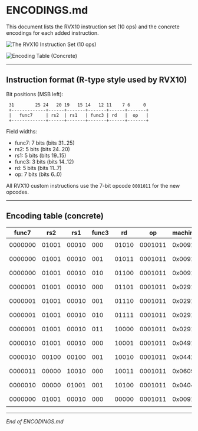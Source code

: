 # ENCODINGS.md

This document lists the RVX10 instruction set (10 ops) and the concrete encodings for each added instruction.

![The RVX10 Instruction Set (10 ops)](https://github.com/user-attachments/assets/8389582a-fc73-4436-9245-5e7963b313ee)

![Encoding Table (Concrete)](https://github.com/user-attachments/assets/62deca4f-a804-4f6e-9954-b0ef7a0dbb8c)

---

## Instruction format (R-type style used by RVX10)

Bit positions (MSB left):

```
 31        25 24   20 19   15 14   12 11    7 6     0
 +-------------+------+-------+-------+------+-------+
 |   func7     | rs2  | rs1   | func3 | rd   |  op   |
 +-------------+------+-------+-------+------+-------+
```

Field widths:

* func7: 7 bits (bits 31..25)
* rs2:   5 bits (bits 24..20)
* rs1:   5 bits (bits 19..15)
* func3: 3 bits (bits 14..12)
* rd:    5 bits (bits 11..7)
* op:    7 bits (bits 6..0)

All RVX10 custom instructions use the 7-bit opcode `0001011` for the new opcodes.

---

## Encoding table (concrete)

| func7   | rs2   | rs1   | func3 | rd    | op      | machine\_code | assembly         |
| ------- | ----- | ----- | ----- | ----- | ------- | ------------- | ---------------- |
| 0000000 | 01001 | 00010 | 000   | 01010 | 0001011 | 0x0091050B    | `ANDN x10,x2,x9` |
| 0000000 | 01001 | 00010 | 001   | 01011 | 0001011 | 0x0091158B     | `ORN  x11,x2,x9` |
| 0000000 | 01001 | 00010 | 010   | 01100 | 0001011 | 0x0091260B    | `XORN x12,x2,x9` |
| 0000001 | 01001 | 00010 | 000   | 01101 | 0001011 | 0x0291068B    | `MIN  x13,x2,x9` |
| 0000001 | 01001 | 00010 | 001   | 01110 | 0001011 | 0x0291170B    | `MAX  x14,x2,x9` |
| 0000001 | 01001 | 00010 | 010   | 01111 | 0001011 | 0x0291278B    | `MINU x15,x2,x9` |
| 0000001 | 01001 | 00010 | 011   | 10000 | 0001011 | 0x0291380B    | `MAXU x16,x2,x9` |
| 0000010 | 01001 | 00010 | 000   | 10001 | 0001011 | 0x0491088B    | `ROL  x17,x2,x9` |
| 0000010 | 00100 | 00100 | 001   | 10010 | 0001011 | 0x0442190B    | `ROR  x18,x4,x4` |
| 0000011 | 00000 | 10010 | 000   | 10011 | 0001011 | 0x0609098B    | `ABS  x19,x18`   |
| 0000010 | 00000 | 01001 | 001   | 10100 | 0001011 | 0x04049A0B    | `ROR  x20,x9,x0` |
| 0000000 | 01001 | 00010 | 000   | 00000 | 0001011 | 0x00910033    | `ADD  x0,x2,x9`  |

---


*End of ENCODINGS.md*

